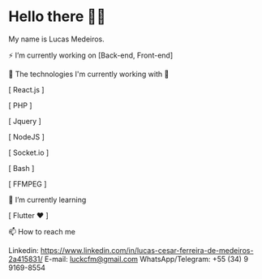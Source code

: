 # Hello there 👨‍💻️

My name is Lucas Medeiros.

⚡ I’m currently working on [Back-end, Front-end]

🔭 The technologies I'm currently working with 🌱

[ React.js ]

[ PHP ]

[ Jquery ]

[ NodeJS ]

[ Socket.io ]

[ Bash ]

[ FFMPEG ]


🌱 I’m currently learning

[ Flutter ❤️ ]

📫 How to reach me

Linkedin: https://www.linkedin.com/in/lucas-cesar-ferreira-de-medeiros-2a415831/
E-mail: luckcfm@gmail.com
WhatsApp/Telegram: +55 (34) 9 9169-8554
